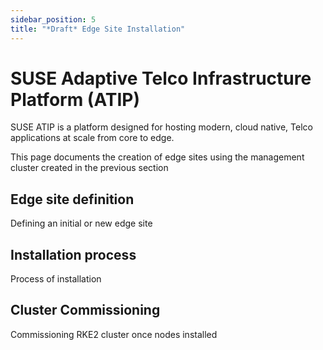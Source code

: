 ```yaml
---
sidebar_position: 5
title: "*Draft* Edge Site Installation"
---
```


# SUSE Adaptive Telco Infrastructure Platform (ATIP)

SUSE ATIP is a platform designed for hosting modern, cloud native, Telco applications at scale from core to edge. 

This page documents the creation of edge sites using the management cluster created in the previous section

##  Edge site definition
Defining an initial or new edge site
##  Installation process
Process of installation
##  Cluster Commissioning
Commissioning RKE2 cluster once nodes installed



